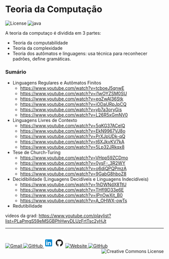 # Teoria da Computação
![License](https://img.shields.io/badge/Code%20License-MIT-blue.svg)
![java](https://img.shields.io/badge/UFSC-Introdu%C3%A7%C3%A3o%20%C3%A0%20Informatica-blue.svg)

A teoria da computaço é dividida em 3 partes:
- Teoria da computabilidade
- Teoria da complexidade
- Teoria dos autômatos e linguagens: usa técnica para reconhecer padrões, define gramáticas.



### Sumário
- Linguagens Regulares e Autômatos Finitos
  - https://www.youtube.com/watch?v=tcboeJ5qnwE
  - https://www.youtube.com/watch?v=i1wOYZSM0SU
  - https://www.youtube.com/watch?v=eqZwAl36Stk
  - https://www.youtube.com/watch?v=iODaURpJpCQ
  - https://www.youtube.com/watch?v=yb7a3oryGis
  - https://www.youtube.com/watch?v=L26R5xGmNV0
- Linguagens Livres de Contexto
  - https://www.youtube.com/watch?v=5qKG37ACelQ
  - https://www.youtube.com/watch?v=EkN9967VJ8o
  - https://www.youtube.com/watch?v=PrXJpUDk-qQ
  - https://www.youtube.com/watch?v=t6XJkvKV7kA
  - https://www.youtube.com/watch?v=5Lp32JRkqx8
- Tese de Church-Turing
  - https://www.youtube.com/watch?v=VHpp59ZCDmo
  - https://www.youtube.com/watch?v=0ysF-_3R2WY
  - https://www.youtube.com/watch?v=o6diQPQPmzA
  - https://www.youtube.com/watch?v=9GabG8hboZ8
- Decidibilidade (Linguagens Decidíveis e Linguagens Indecidíveis)
  - https://www.youtube.com/watch?v=1hDWNdX8TtU
  - https://www.youtube.com/watch?v=THfI9D33e6E
  - https://www.youtube.com/watch?v=IPnOwXit_B0
  - https://www.youtube.com/watch?v=A_OHWX-owTs
- Redutibilidade



videos da grad: https://www.youtube.com/playlist?list=PLaPmgS59eMSGBPhHwyDLUzFrtTsc2yHJt

---

<p  align="left">
<br/>
<a href="mailto:brunocampos01@gmail.com" target="_blank"><img src="https://github.com/brunocampos01/devops/blob/master/images/email.png" alt="Gmail" width="30">
</a>
<a href="https://stackoverflow.com/users/8329698/bruno-campos" target="_blank"><img src="https://github.com/brunocampos01/devops/blob/master/images/stackoverflow.png" alt="GitHub" width="30">
</a>
<a href="https://www.linkedin.com/in/brunocampos01" target="_blank"><img src="https://github.com/brunocampos01/devops/blob/master/images/linkedin.png" alt="LinkedIn" width="30"></a>
<a href="https://github.com/brunocampos01" target="_blank"><img src="https://github.com/brunocampos01/devops/blob/master/images/github.png" alt="GitHub" width="30"></a>
<a href="https://brunocampos01.netlify.app/" target="_blank"><img src="https://github.com/brunocampos01/devops/blob/master/images/blog.png" alt="Website" width="30">
</a>
<a href="https://medium.com/@brunocampos01" target="_blank"><img src="https://github.com/brunocampos01/devops/blob/master/images/medium.png" alt="GitHub" width="30">
</a>
<a rel="license" href="http://creativecommons.org/licenses/by-sa/4.0/"><img alt="Creative Commons License" style="border-width:0" src="https://i.creativecommons.org/l/by-sa/4.0/88x31.png",  align="right" /></a><br/>
</p>
